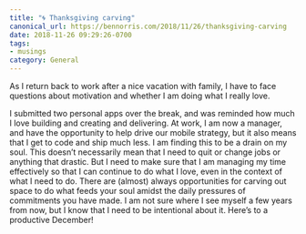 ```yaml
---
title: "🌀 Thanksgiving carving"
canonical_url: https://bennorris.com/2018/11/26/thanksgiving-carving
date: 2018-11-26 09:29:26-0700
tags:
- musings
category: General
---
```


As I return back to work after a nice vacation with family, I have to face questions about motivation and whether I am doing what I really love.

I submitted two personal apps over the break, and was reminded how much I love building and creating and delivering. At work, I am now a manager, and have the opportunity to help drive our mobile strategy, but it also means that I get to code and ship much less. I am finding this to be a drain on my soul. This doesn’t necessarily mean that I need to quit or change jobs or anything that drastic. But I need to make sure that I am managing my time effectively so that I can continue to do what I love, even in the context of what I need to do. There are (almost) always opportunities for carving out space to do what feeds your soul amidst the daily pressures of commitments you have made. I am not sure where I see myself a few years from now, but I know that I need to be intentional about it. Here’s to a productive December!